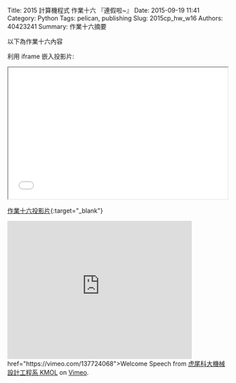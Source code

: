 Title: 2015 計算機程式 作業十六 『連假啦~』
Date: 2015-09-19 11:41
Category: Python
Tags: pelican, publishing
Slug: 2015cp_hw_w16
Authors: 40423241
Summary: 作業十六摘要

以下為作業十六內容

利用 iframe 嵌入投影片:

<iframe src="40423241_cp_w16_p.html" width="500" height="300"></iframe>

[作業十六投影片](40423241_cp_w16_p.html){:target="_blank"}



<iframe width="420" height="315" src="https://www.youtube.com/embed/q6EoRBvdVPQ" frameborder="0" allowfullscreen></iframe> href="https://vimeo.com/137724068">Welcome Speech</a> from <a href="https://vimeo.com/user24079973">虎尾科大機械設計工程系 KMOL</a> on <a href="https://vimeo.com">Vimeo</a>.</p>
